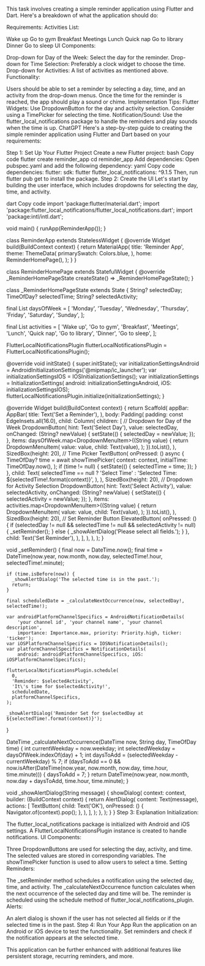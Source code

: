 This task involves creating a simple reminder application using Flutter and Dart. Here's a breakdown of what the application should do:

Requirements:
Activities List:

Wake up
Go to gym
Breakfast
Meetings
Lunch
Quick nap
Go to library
Dinner
Go to sleep
UI Components:

Drop-down for Day of the Week: Select the day for the reminder.
Drop-down for Time Selection: Preferably a clock widget to choose the time.
Drop-down for Activities: A list of activities as mentioned above.
Functionality:

Users should be able to set a reminder by selecting a day, time, and an activity from the drop-down menus.
Once the time for the reminder is reached, the app should play a sound or chime.
Implementation Tips:
Flutter Widgets:
Use DropdownButton for the day and activity selection.
Consider using a TimePicker for selecting the time.
Notification/Sound:
Use the flutter_local_notifications package to handle the reminders and play sounds when the time is up.
ChatGPT
Here's a step-by-step guide to creating the simple reminder application using Flutter and Dart based on your requirements:

Step 1: Set Up Your Flutter Project
Create a new Flutter project:
bash
Copy code
flutter create reminder_app
cd reminder_app
Add dependencies:
Open pubspec.yaml and add the following dependency:
yaml
Copy code
dependencies:
  flutter:
    sdk: flutter
  flutter_local_notifications: ^9.1.5
Then, run flutter pub get to install the package.
Step 2: Create the UI
Let's start by building the user interface, which includes dropdowns for selecting the day, time, and activity.

dart
Copy code
import 'package:flutter/material.dart';
import 'package:flutter_local_notifications/flutter_local_notifications.dart';
import 'package:intl/intl.dart';

void main() {
  runApp(ReminderApp());
}

class ReminderApp extends StatelessWidget {
  @override
  Widget build(BuildContext context) {
    return MaterialApp(
      title: 'Reminder App',
      theme: ThemeData(
        primarySwatch: Colors.blue,
      ),
      home: ReminderHomePage(),
    );
  }
}

class ReminderHomePage extends StatefulWidget {
  @override
  _ReminderHomePageState createState() => _ReminderHomePageState();
}

class _ReminderHomePageState extends State<ReminderHomePage> {
  String? selectedDay;
  TimeOfDay? selectedTime;
  String? selectedActivity;

  final List<String> daysOfWeek = [
    'Monday',
    'Tuesday',
    'Wednesday',
    'Thursday',
    'Friday',
    'Saturday',
    'Sunday',
  ];

  final List<String> activities = [
    'Wake up',
    'Go to gym',
    'Breakfast',
    'Meetings',
    'Lunch',
    'Quick nap',
    'Go to library',
    'Dinner',
    'Go to sleep',
  ];

  FlutterLocalNotificationsPlugin flutterLocalNotificationsPlugin =
      FlutterLocalNotificationsPlugin();

  @override
  void initState() {
    super.initState();
    var initializationSettingsAndroid =
        AndroidInitializationSettings('@mipmap/ic_launcher');
    var initializationSettingsIOS = IOSInitializationSettings();
    var initializationSettings = InitializationSettings(
        android: initializationSettingsAndroid, iOS: initializationSettingsIOS);
    flutterLocalNotificationsPlugin.initialize(initializationSettings);
  }

  @override
  Widget build(BuildContext context) {
    return Scaffold(
      appBar: AppBar(
        title: Text('Set a Reminder'),
      ),
      body: Padding(
        padding: const EdgeInsets.all(16.0),
        child: Column(
          children: [
            // Dropdown for Day of the Week
            DropdownButton<String>(
              hint: Text('Select Day'),
              value: selectedDay,
              onChanged: (String? newValue) {
                setState(() {
                  selectedDay = newValue;
                });
              },
              items: daysOfWeek.map<DropdownMenuItem<String>>((String value) {
                return DropdownMenuItem<String>(
                  value: value,
                  child: Text(value),
                );
              }).toList(),
            ),
            SizedBox(height: 20),
            // Time Picker
            TextButton(
              onPressed: () async {
                TimeOfDay? time = await showTimePicker(
                  context: context,
                  initialTime: TimeOfDay.now(),
                );
                if (time != null) {
                  setState(() {
                    selectedTime = time;
                  });
                }
              },
              child: Text(
                selectedTime == null
                    ? 'Select Time'
                    : 'Selected Time: ${selectedTime!.format(context)}',
              ),
            ),
            SizedBox(height: 20),
            // Dropdown for Activity Selection
            DropdownButton<String>(
              hint: Text('Select Activity'),
              value: selectedActivity,
              onChanged: (String? newValue) {
                setState(() {
                  selectedActivity = newValue;
                });
              },
              items: activities.map<DropdownMenuItem<String>>((String value) {
                return DropdownMenuItem<String>(
                  value: value,
                  child: Text(value),
                );
              }).toList(),
            ),
            SizedBox(height: 20),
            // Set Reminder Button
            ElevatedButton(
              onPressed: () {
                if (selectedDay != null &&
                    selectedTime != null &&
                    selectedActivity != null) {
                  _setReminder();
                } else {
                  _showAlertDialog('Please select all fields.');
                }
              },
              child: Text('Set Reminder'),
            ),
          ],
        ),
      ),
    );
  }

  void _setReminder() {
    final now = DateTime.now();
    final time = DateTime(now.year, now.month, now.day, selectedTime!.hour, selectedTime!.minute);
    
    if (time.isBefore(now)) {
      _showAlertDialog('The selected time is in the past.');
      return;
    }

    final scheduledDate = _calculateNextOccurrence(now, selectedDay!, selectedTime!);

    var androidPlatformChannelSpecifics = AndroidNotificationDetails(
        'your channel id', 'your channel name', 'your channel description',
        importance: Importance.max, priority: Priority.high, ticker: 'ticker');
    var iOSPlatformChannelSpecifics = IOSNotificationDetails();
    var platformChannelSpecifics = NotificationDetails(
        android: androidPlatformChannelSpecifics, iOS: iOSPlatformChannelSpecifics);

    flutterLocalNotificationsPlugin.schedule(
      0,
      'Reminder: $selectedActivity',
      'It\'s time for $selectedActivity!',
      scheduledDate,
      platformChannelSpecifics,
    );

    _showAlertDialog('Reminder Set for $selectedDay at ${selectedTime!.format(context)}');
  }

  DateTime _calculateNextOccurrence(DateTime now, String day, TimeOfDay time) {
    int currentWeekday = now.weekday;
    int selectedWeekday = daysOfWeek.indexOf(day) + 1;
    int daysToAdd = (selectedWeekday - currentWeekday) % 7;
    if (daysToAdd == 0 && now.isAfter(DateTime(now.year, now.month, now.day, time.hour, time.minute))) {
      daysToAdd = 7;
    }
    return DateTime(now.year, now.month, now.day + daysToAdd, time.hour, time.minute);
  }

  void _showAlertDialog(String message) {
    showDialog(
      context: context,
      builder: (BuildContext context) {
        return AlertDialog(
          content: Text(message),
          actions: [
            TextButton(
              child: Text('OK'),
              onPressed: () {
                Navigator.of(context).pop();
              },
            ),
          ],
        );
      },
    );
  }
}
Step 3: Explanation
Initialization:

The flutter_local_notifications package is initialized with Android and iOS settings.
A FlutterLocalNotificationsPlugin instance is created to handle notifications.
UI Components:

Three DropdownButtons are used for selecting the day, activity, and time. The selected values are stored in corresponding variables.
The showTimePicker function is used to allow users to select a time.
Setting Reminders:

The _setReminder method schedules a notification using the selected day, time, and activity.
The _calculateNextOccurrence function calculates when the next occurrence of the selected day and time will be.
The reminder is scheduled using the schedule method of flutter_local_notifications_plugin.
Alerts:

An alert dialog is shown if the user has not selected all fields or if the selected time is in the past.
Step 4: Run Your App
Run the application on an Android or iOS device to test the functionality. Set reminders and check if the notification appears at the selected time.

This application can be further enhanced with additional features like persistent storage, recurring reminders, and more.
